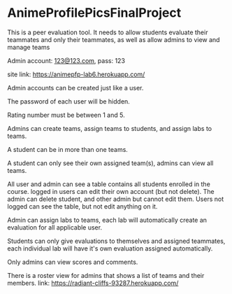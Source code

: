 # AnimeProfilePicsFinalProject
This is a peer evaluation tool. It needs to allow students evaluate their teammates and only their teammates, as well as allow admins to view and manage teams

Admin account: 123@123.com, pass: 123

site link: https://animepfp-lab6.herokuapp.com/

Admin accounts can be created just like a user.

The password of each user will be hidden.

Rating number must be between 1 and 5.

Admins can create teams, assign teams to students, and assign labs to teams.

A student can be in more than one teams.

A student can only see their own assigned team(s), admins can view all teams.

All user and admin can see a table contains all students enrolled in the course. logged in users can edit their own account (but not delete). The admin can delete student, and other admin but cannot edit them. Users not logged can see the table, but not edit anything on it.

Admin can assign labs to teams, each lab will automatically create an evaluation for all applicable user.

Students can only give evaluations to themselves and assigned teammates, each individual lab will have it's own evaluation assigned automatically.

Only admins can view scores and comments.

There is a roster view for admins that shows a list of teams and their members.
link: https://radiant-cliffs-93287.herokuapp.com/
